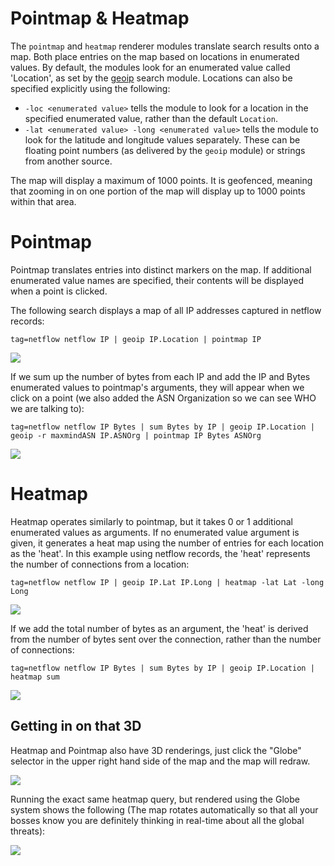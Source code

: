 # Pointmap & Heatmap

The `pointmap` and `heatmap` renderer modules translate search results onto a map. Both place entries on the map based on locations in enumerated values. By default, the modules look for an enumerated value called 'Location', as set by the [geoip](/search/geoip/geoip) search module. Locations can also be specified explicitly using the following:

* `-loc <enumerated value>` tells the module to look for a location in the specified enumerated value, rather than the default `Location`.
* `-lat <enumerated value> -long <enumerated value>` tells the module to look for the latitude and longitude values separately. These can be floating point numbers (as delivered by the `geoip` module) or strings from another source.

The map will display a maximum of 1000 points. It is geofenced, meaning that zooming in on one portion of the map will display up to 1000 points within that area.

# Pointmap

Pointmap translates entries into distinct markers on the map. If additional enumerated value names are specified, their contents will be displayed when a point is clicked.

The following search displays a map of all IP addresses captured in netflow records:

```gravwell
tag=netflow netflow IP | geoip IP.Location | pointmap IP
```

![](map1.png)

If we sum up the number of bytes from each IP and add the IP and Bytes enumerated values to pointmap's arguments, they will appear when we click on a point (we also added the ASN Organization so we can see WHO we are talking to):

```gravwell
tag=netflow netflow IP Bytes | sum Bytes by IP | geoip IP.Location | geoip -r maxmindASN IP.ASNOrg | pointmap IP Bytes ASNOrg
```

![](map2.png)

# Heatmap

Heatmap operates similarly to pointmap, but it takes 0 or 1 additional enumerated values as arguments. If no enumerated value argument is given, it generates a heat map using the number of entries for each location as the 'heat'. In this example using netflow records, the 'heat' represents the number of connections from a location:

```gravwell
tag=netflow netflow IP | geoip IP.Lat IP.Long | heatmap -lat Lat -long Long
```

![](map3.png)

If we add the total number of bytes as an argument, the 'heat' is derived from the number of bytes sent over the connection, rather than the number of connections:

```gravwell
tag=netflow netflow IP Bytes | sum Bytes by IP | geoip IP.Location | heatmap sum
```

![](map4.png)

## Getting in on that 3D

Heatmap and Pointmap also have 3D renderings, just click the "Globe" selector in the upper right hand side of the map and the map will redraw.

![](selector.png)

Running the exact same heatmap query, but rendered using the Globe system shows the following (The map rotates automatically so that all your bosses know you are definitely thinking in real-time about all the global threats):

![](rotation.gif)
